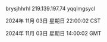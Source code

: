 brysjhhrhl 219.139.197.74 yqqlmgsycl

2024年 11月 03日 星期日 22:00:02 CST

2024年 11月 03日 星期日 14:00:02 GMT
